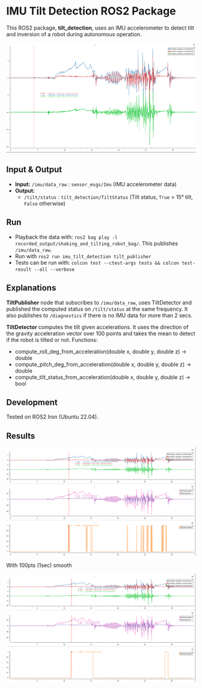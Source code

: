 # IMU Tilt Detection ROS2 Package

This ROS2 package, **tilt_detection**, uses an IMU accelerometer to detect tilt and inversion of a robot during autonomous operation.

![Input data Image](./media/raw_accelerometer_data.png)

## Input & Output

- **Input:** `/imu/data_raw` : `sensor_msgs/Imu` (IMU accelerometer data)
- **Output:** 
    - `/tilt/status` : `tilt_detection/TiltStatus` (Tilt status, `True` > 15° tilt, `False` otherwise)

## Run

- Playback the data with: `ros2 bag play -l recorded_output/shaking_and_tilting_robot_bag/`. This publishes `/imu/data_raw`.
- Run with `ros2 run imu_tilt_detection tilt_publisher`
- Tests can be run with: `colcon test --ctest-args tests && colcon test-result --all --verbose`

## Explanations

**TiltPublisher** node that subscribes to `/imu/data_raw`, uses TiltDetector and published the computed status on `/tilt/status` at the same frequency. It also publishes to `/diagnostics` if there is no IMU data for more than 2 secs.

**TiltDetector** computes the tilt given accelerations. It uses the direction of the gravity acceleration vector over 100 points and takes the mean to detect if the robot is tilted or not.
Functions:
- compute_roll_deg_from_acceleration(double x, double y, double z) -> double
- compute_pitch_deg_from_acceleration(double x, double y, double z) -> double
- compute_tilt_status_from_acceleration(double x, double y, double z) -> bool

## Development

Tested on ROS2 Iron (Ubuntu 22.04).

## Results

![Outpit data Image](./media/output.png)

With 100pts (1sec) smooth

![Outpit data Image](./media/output_smoothed.png)
